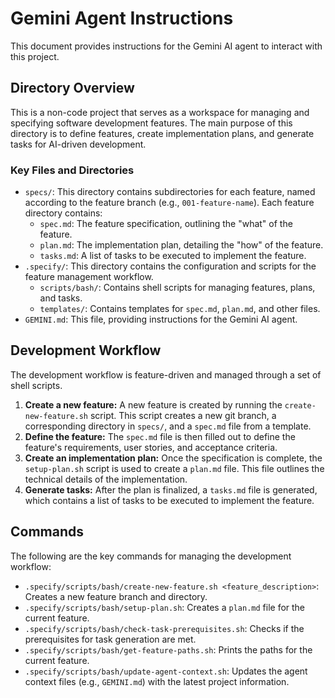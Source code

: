 # Gemini Agent Instructions

This document provides instructions for the Gemini AI agent to interact with this project.

## Directory Overview

This is a non-code project that serves as a workspace for managing and specifying software development features. The main purpose of this directory is to define features, create implementation plans, and generate tasks for AI-driven development.

### Key Files and Directories

*   `specs/`: This directory contains subdirectories for each feature, named according to the feature branch (e.g., `001-feature-name`). Each feature directory contains:
    *   `spec.md`: The feature specification, outlining the "what" of the feature.
    *   `plan.md`: The implementation plan, detailing the "how" of the feature.
    *   `tasks.md`: A list of tasks to be executed to implement the feature.
*   `.specify/`: This directory contains the configuration and scripts for the feature management workflow.
    *   `scripts/bash/`: Contains shell scripts for managing features, plans, and tasks.
    *   `templates/`: Contains templates for `spec.md`, `plan.md`, and other files.
*   `GEMINI.md`: This file, providing instructions for the Gemini AI agent.

## Development Workflow

The development workflow is feature-driven and managed through a set of shell scripts.

1.  **Create a new feature:** A new feature is created by running the `create-new-feature.sh` script. This script creates a new git branch, a corresponding directory in `specs/`, and a `spec.md` file from a template.
2.  **Define the feature:** The `spec.md` file is then filled out to define the feature's requirements, user stories, and acceptance criteria.
3.  **Create an implementation plan:** Once the specification is complete, the `setup-plan.sh` script is used to create a `plan.md` file. This file outlines the technical details of the implementation.
4.  **Generate tasks:** After the plan is finalized, a `tasks.md` file is generated, which contains a list of tasks to be executed to implement the feature.

## Commands

The following are the key commands for managing the development workflow:

*   `.specify/scripts/bash/create-new-feature.sh <feature_description>`: Creates a new feature branch and directory.
*   `.specify/scripts/bash/setup-plan.sh`: Creates a `plan.md` file for the current feature.
*   `.specify/scripts/bash/check-task-prerequisites.sh`: Checks if the prerequisites for task generation are met.
*   `.specify/scripts/bash/get-feature-paths.sh`: Prints the paths for the current feature.
*   `.specify/scripts/bash/update-agent-context.sh`: Updates the agent context files (e.g., `GEMINI.md`) with the latest project information.
